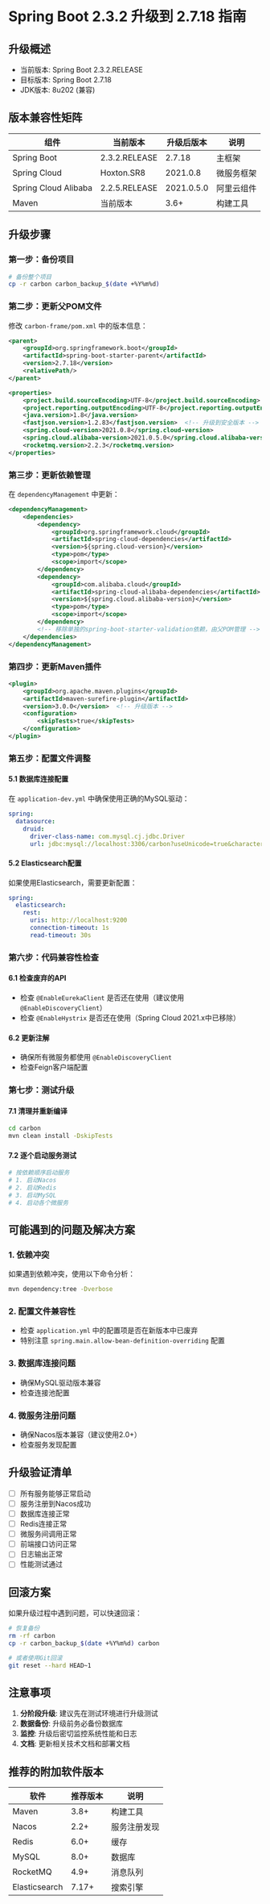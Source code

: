 # Spring Boot 2.3.2 升级到 2.7.18 指南

## 升级概述
- 当前版本: Spring Boot 2.3.2.RELEASE
- 目标版本: Spring Boot 2.7.18
- JDK版本: 8u202 (兼容)

## 版本兼容性矩阵
| 组件 | 当前版本 | 升级后版本 | 说明 |
|------|----------|------------|------|
| Spring Boot | 2.3.2.RELEASE | 2.7.18 | 主框架 |
| Spring Cloud | Hoxton.SR8 | 2021.0.8 | 微服务框架 |
| Spring Cloud Alibaba | 2.2.5.RELEASE | 2021.0.5.0 | 阿里云组件 |
| Maven | 当前版本 | 3.6+ | 构建工具 |

## 升级步骤

### 第一步：备份项目
```bash
# 备份整个项目
cp -r carbon carbon_backup_$(date +%Y%m%d)
```

### 第二步：更新父POM文件
修改 `carbon-frame/pom.xml` 中的版本信息：

```xml
<parent>
    <groupId>org.springframework.boot</groupId>
    <artifactId>spring-boot-starter-parent</artifactId>
    <version>2.7.18</version>
    <relativePath/>
</parent>

<properties>
    <project.build.sourceEncoding>UTF-8</project.build.sourceEncoding>
    <project.reporting.outputEncoding>UTF-8</project.reporting.outputEncoding>
    <java.version>1.8</java.version>
    <fastjson.version>1.2.83</fastjson.version>  <!-- 升级到安全版本 -->
    <spring.cloud-version>2021.0.8</spring.cloud-version>
    <spring.cloud.alibaba-version>2021.0.5.0</spring.cloud.alibaba-version>
    <rocketmq.version>2.2.3</rocketmq.version>
</properties>
```

### 第三步：更新依赖管理
在 `dependencyManagement` 中更新：

```xml
<dependencyManagement>
    <dependencies>
        <dependency>
            <groupId>org.springframework.cloud</groupId>
            <artifactId>spring-cloud-dependencies</artifactId>
            <version>${spring.cloud-version}</version>
            <type>pom</type>
            <scope>import</scope>
        </dependency>
        <dependency>
            <groupId>com.alibaba.cloud</groupId>
            <artifactId>spring-cloud-alibaba-dependencies</artifactId>
            <version>${spring.cloud.alibaba-version}</version>
            <type>pom</type>
            <scope>import</scope>
        </dependency>
        <!-- 移除单独的spring-boot-starter-validation依赖，由父POM管理 -->
    </dependencies>
</dependencyManagement>
```

### 第四步：更新Maven插件
```xml
<plugin>
    <groupId>org.apache.maven.plugins</groupId>
    <artifactId>maven-surefire-plugin</artifactId>
    <version>3.0.0</version>  <!-- 升级版本 -->
    <configuration>
        <skipTests>true</skipTests>
    </configuration>
</plugin>
```

### 第五步：配置文件调整

#### 5.1 数据库连接配置
在 `application-dev.yml` 中确保使用正确的MySQL驱动：

```yaml
spring:
  datasource:
    druid:
      driver-class-name: com.mysql.cj.jdbc.Driver
      url: jdbc:mysql://localhost:3306/carbon?useUnicode=true&characterEncoding=utf8&serverTimezone=Asia/Shanghai&useSSL=false&allowPublicKeyRetrieval=true
```

#### 5.2 Elasticsearch配置
如果使用Elasticsearch，需要更新配置：

```yaml
spring:
  elasticsearch:
    rest:
      uris: http://localhost:9200
      connection-timeout: 1s
      read-timeout: 30s
```

### 第六步：代码兼容性检查

#### 6.1 检查废弃的API
- 检查 `@EnableEurekaClient` 是否还在使用（建议使用 `@EnableDiscoveryClient`）
- 检查 `@EnableHystrix` 是否还在使用（Spring Cloud 2021.x中已移除）

#### 6.2 更新注解
- 确保所有微服务都使用 `@EnableDiscoveryClient`
- 检查Feign客户端配置

### 第七步：测试升级

#### 7.1 清理并重新编译
```bash
cd carbon
mvn clean install -DskipTests
```

#### 7.2 逐个启动服务测试
```bash
# 按依赖顺序启动服务
# 1. 启动Nacos
# 2. 启动Redis
# 3. 启动MySQL
# 4. 启动各个微服务
```

## 可能遇到的问题及解决方案

### 1. 依赖冲突
如果遇到依赖冲突，使用以下命令分析：
```bash
mvn dependency:tree -Dverbose
```

### 2. 配置文件兼容性
- 检查 `application.yml` 中的配置项是否在新版本中已废弃
- 特别注意 `spring.main.allow-bean-definition-overriding` 配置

### 3. 数据库连接问题
- 确保MySQL驱动版本兼容
- 检查连接池配置

### 4. 微服务注册问题
- 确保Nacos版本兼容（建议使用2.0+）
- 检查服务发现配置

## 升级验证清单

- [ ] 所有服务能够正常启动
- [ ] 服务注册到Nacos成功
- [ ] 数据库连接正常
- [ ] Redis连接正常
- [ ] 微服务间调用正常
- [ ] 前端接口访问正常
- [ ] 日志输出正常
- [ ] 性能测试通过

## 回滚方案

如果升级过程中遇到问题，可以快速回滚：

```bash
# 恢复备份
rm -rf carbon
cp -r carbon_backup_$(date +%Y%m%d) carbon

# 或者使用Git回滚
git reset --hard HEAD~1
```

## 注意事项

1. **分阶段升级**: 建议先在测试环境进行升级测试
2. **数据备份**: 升级前务必备份数据库
3. **监控**: 升级后密切监控系统性能和日志
4. **文档**: 更新相关技术文档和部署文档

## 推荐的附加软件版本

| 软件 | 推荐版本 | 说明 |
|------|----------|------|
| Maven | 3.8+ | 构建工具 |
| Nacos | 2.2+ | 服务注册发现 |
| Redis | 6.0+ | 缓存 |
| MySQL | 8.0+ | 数据库 |
| RocketMQ | 4.9+ | 消息队列 |
| Elasticsearch | 7.17+ | 搜索引擎 |
